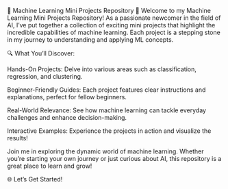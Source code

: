 🌟 Machine Learning Mini Projects Repository 🚀
  Welcome to my Machine Learning Mini Projects Repository! As a passionate newcomer in the field of AI, I’ve put together a collection of exciting mini projects that highlight the incredible capabilities of machine learning. Each project is a stepping stone in my journey to understanding and applying ML concepts.

🔍 What You’ll Discover:

Hands-On Projects: Delve into various areas such as classification, regression, and clustering.

Beginner-Friendly Guides: Each project features clear instructions and explanations, perfect for fellow beginners.

Real-World Relevance: See how machine learning can tackle everyday challenges and enhance decision-making.

Interactive Examples: Experience the projects in action and visualize the results!

Join me in exploring the dynamic world of machine learning. Whether you’re starting your own journey or just curious about AI, this repository is a great place to learn and grow!

🌐 Let’s Get Started!
